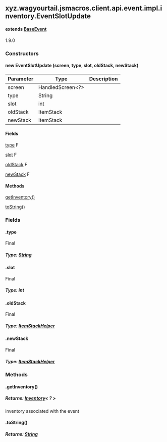 

xyz.wagyourtail.jsmacros.client.api.event.impl.inventory.EventSlotUpdate
------------------------------------------------------------------------

#### extends [BaseEvent](1.9.2/xyz/wagyourtail/jsmacros/core/event/BaseEvent.html)

1.9.0

### Constructors

#### new EventSlotUpdate (screen, type, slot, oldStack, newStack)

| Parameter | Type | Description |
|---|---|---|
| screen | HandledScreen<?> |  |
| type | String |  |
| slot | int |  |
| oldStack | ItemStack |  |
| newStack | ItemStack |  |



#### Fields

[type](#type)
F


[slot](1.9.2/)
F


[oldStack](#oldStack)
F


[newStack](#newStack)
F



#### Methods

[getInventory()](#getInventory-)


[toString()](#toString-)



### Fields

#### .type

Final

##### Type: [String](https://docs.oracle.com/javase/8/docs/api/index.html?java/lang/String.html)



#### .slot

Final

##### Type: int



#### .oldStack

Final

##### Type: [ItemStackHelper](1.9.2/xyz/wagyourtail/jsmacros/client/api/helpers/inventory/ItemStackHelper.html)



#### .newStack

Final

##### Type: [ItemStackHelper](1.9.2/xyz/wagyourtail/jsmacros/client/api/helpers/inventory/ItemStackHelper.html)



### Methods

#### .getInventory()


##### Returns: [Inventory](1.9.2/xyz/wagyourtail/jsmacros/client/api/classes/inventory/Inventory.html)< ? >

inventory associated with the event



#### .toString()


##### Returns: [String](https://docs.oracle.com/javase/8/docs/api/index.html?java/lang/String.html)




